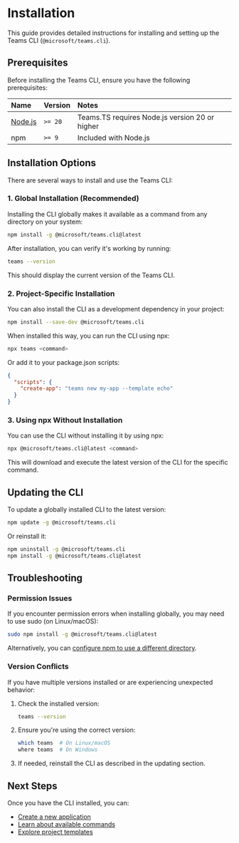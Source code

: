 # Installation

This guide provides detailed instructions for installing and setting up the Teams CLI (`@microsoft/teams.cli`).

## Prerequisites

Before installing the Teams CLI, ensure you have the following prerequisites:

| Name                                       | Version  | Notes |
| :----------------------------------------- | :------- | :---- |
| [Node.js](https://nodejs.org/en/download)  | `>= 20`  | Teams.TS requires Node.js version 20 or higher |
| npm                                        | `>= 9`   | Included with Node.js |

## Installation Options

There are several ways to install and use the Teams CLI:

### 1. Global Installation (Recommended)

Installing the CLI globally makes it available as a command from any directory on your system:

```sh
npm install -g @microsoft/teams.cli@latest
```

After installation, you can verify it's working by running:

```sh
teams --version
```

This should display the current version of the Teams CLI.

### 2. Project-Specific Installation

You can also install the CLI as a development dependency in your project:

```sh
npm install --save-dev @microsoft/teams.cli
```

When installed this way, you can run the CLI using npx:

```sh
npx teams <command>
```

Or add it to your package.json scripts:

```json
{
  "scripts": {
    "create-app": "teams new my-app --template echo"
  }
}
```

### 3. Using npx Without Installation

You can use the CLI without installing it by using npx:

```sh
npx @microsoft/teams.cli@latest <command>
```

This will download and execute the latest version of the CLI for the specific command.

## Updating the CLI

To update a globally installed CLI to the latest version:

```sh
npm update -g @microsoft/teams.cli
```

Or reinstall it:

```sh
npm uninstall -g @microsoft/teams.cli
npm install -g @microsoft/teams.cli@latest
```

## Troubleshooting

### Permission Issues

If you encounter permission errors when installing globally, you may need to use sudo (on Linux/macOS):

```sh
sudo npm install -g @microsoft/teams.cli@latest
```

Alternatively, you can [configure npm to use a different directory](https://docs.npmjs.com/resolving-eacces-permissions-errors-when-installing-packages-globally).

### Version Conflicts

If you have multiple versions installed or are experiencing unexpected behavior:

1. Check the installed version:
   ```sh
   teams --version
   ```

2. Ensure you're using the correct version:
   ```sh
   which teams  # On Linux/macOS
   where teams  # On Windows
   ```

3. If needed, reinstall the CLI as described in the updating section.

## Next Steps

Once you have the CLI installed, you can:

- [Create a new application](../2.getting-started/1.create-application.md)
- [Learn about available commands](./2.commands.md)
- [Explore project templates](./3.templates.md)
